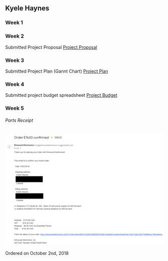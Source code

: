 ## Kyele Haynes

### Week 1

### Week 2

Submitted Project Proposal
[Project Proposal](https://github.com/kyelehaynes/CENG317HardwareProject/blob/master/documentation/ProposalContentStudentNameRev02.xlsx)

### Week 3

Submitted Project Plan (Gannt Chart)
[Project Plan](https://github.com/kyelehaynes/CENG317HardwareProject/blob/master/documentation/CENG317ProjectSchedule.mpp)

### Week 4

Submitted project budget spreadsheet
[Project Budget](https://github.com/kyelehaynes/CENG317HardwareProject/blob/master/documentation/Project%20Budget.xlsx)

### Week 5

###### Parts Receipt
![Parts Receipt](https://raw.githubusercontent.com/kyelehaynes/CENG317HardwareProject/master/documentation/Parts%20Receipt.png)

Ordered on October 2nd, 2018